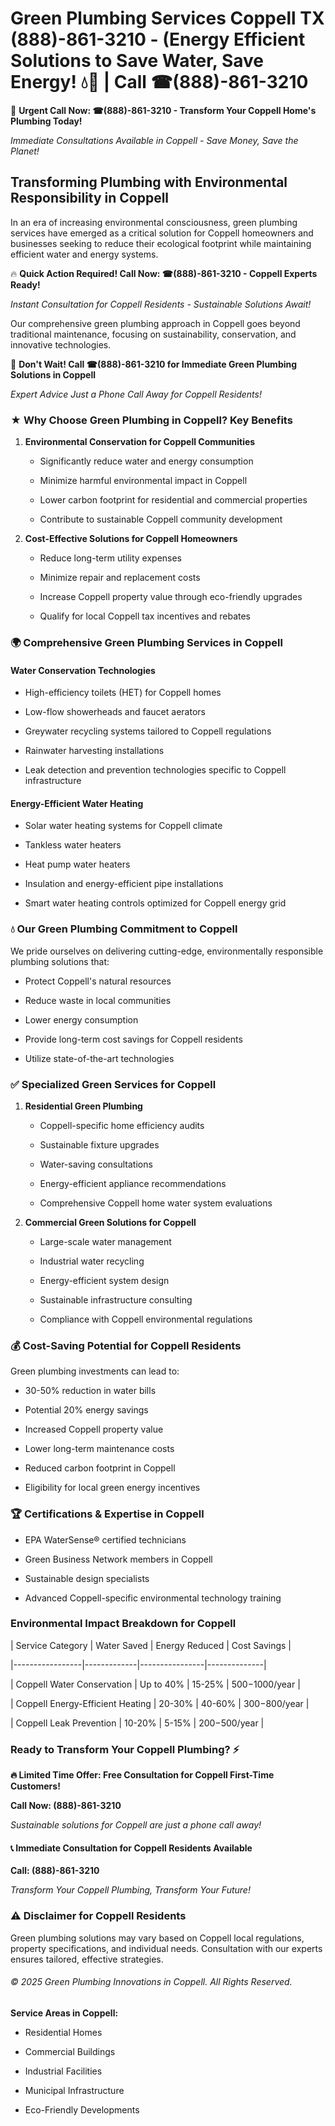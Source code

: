 # Green Plumbing Services Coppell TX (888)-861-3210 - (Energy Efficient Solutions to Save Water, Save Energy! 💧🌿 | Call ☎(888)-861-3210

🚨 **Urgent Call Now: ☎(888)-861-3210 - Transform Your Coppell Home's Plumbing Today!**
*Immediate Consultations Available in Coppell - Save Money, Save the Planet!*

## Transforming Plumbing with Environmental Responsibility in Coppell

In an era of increasing environmental consciousness, green plumbing services have emerged as a critical solution for Coppell homeowners and businesses seeking to reduce their ecological footprint while maintaining efficient water and energy systems. 

🔥 **Quick Action Required! Call Now: ☎(888)-861-3210 - Coppell Experts Ready!**
*Instant Consultation for Coppell Residents - Sustainable Solutions Await!*

Our comprehensive green plumbing approach in Coppell goes beyond traditional maintenance, focusing on sustainability, conservation, and innovative technologies.

🚨 **Don't Wait! Call ☎(888)-861-3210 for Immediate Green Plumbing Solutions in Coppell**
*Expert Advice Just a Phone Call Away for Coppell Residents!*

### ★ Why Choose Green Plumbing in Coppell? Key Benefits

1. **Environmental Conservation for Coppell Communities** 
   - Significantly reduce water and energy consumption
   - Minimize harmful environmental impact in Coppell
   - Lower carbon footprint for residential and commercial properties
   - Contribute to sustainable Coppell community development

2. **Cost-Effective Solutions for Coppell Homeowners** 
   - Reduce long-term utility expenses
   - Minimize repair and replacement costs
   - Increase Coppell property value through eco-friendly upgrades
   - Qualify for local Coppell tax incentives and rebates

### 🌍 Comprehensive Green Plumbing Services in Coppell

#### Water Conservation Technologies
- High-efficiency toilets (HET) for Coppell homes
- Low-flow showerheads and faucet aerators
- Greywater recycling systems tailored to Coppell regulations
- Rainwater harvesting installations
- Leak detection and prevention technologies specific to Coppell infrastructure

#### Energy-Efficient Water Heating
- Solar water heating systems for Coppell climate
- Tankless water heaters
- Heat pump water heaters
- Insulation and energy-efficient pipe installations
- Smart water heating controls optimized for Coppell energy grid

### 💧 Our Green Plumbing Commitment to Coppell

We pride ourselves on delivering cutting-edge, environmentally responsible plumbing solutions that:
- Protect Coppell's natural resources
- Reduce waste in local communities
- Lower energy consumption
- Provide long-term cost savings for Coppell residents
- Utilize state-of-the-art technologies

### ✅ Specialized Green Services for Coppell

1. **Residential Green Plumbing**
   - Coppell-specific home efficiency audits
   - Sustainable fixture upgrades
   - Water-saving consultations
   - Energy-efficient appliance recommendations
   - Comprehensive Coppell home water system evaluations

2. **Commercial Green Solutions for Coppell**
   - Large-scale water management
   - Industrial water recycling
   - Energy-efficient system design
   - Sustainable infrastructure consulting
   - Compliance with Coppell environmental regulations

### 💰 Cost-Saving Potential for Coppell Residents

Green plumbing investments can lead to:
- 30-50% reduction in water bills
- Potential 20% energy savings
- Increased Coppell property value
- Lower long-term maintenance costs
- Reduced carbon footprint in Coppell
- Eligibility for local green energy incentives

### 🏆 Certifications & Expertise in Coppell

- EPA WaterSense® certified technicians
- Green Business Network members in Coppell
- Sustainable design specialists
- Advanced Coppell-specific environmental technology training

### Environmental Impact Breakdown for Coppell

| Service Category | Water Saved | Energy Reduced | Cost Savings |
|-----------------|-------------|----------------|--------------|
| Coppell Water Conservation | Up to 40% | 15-25% | $500-$1000/year |
| Coppell Energy-Efficient Heating | 20-30% | 40-60% | $300-$800/year |
| Coppell Leak Prevention | 10-20% | 5-15% | $200-$500/year |

### Ready to Transform Your Coppell Plumbing? ⚡

**🔥 Limited Time Offer: Free Consultation for Coppell First-Time Customers!**

**Call Now: (888)-861-3210**
*Sustainable solutions for Coppell are just a phone call away!*

#### 📞 Immediate Consultation for Coppell Residents Available

**Call: (888)-861-3210**
*Transform Your Coppell Plumbing, Transform Your Future!*

### ⚠️ Disclaimer for Coppell Residents

Green plumbing solutions may vary based on Coppell local regulations, property specifications, and individual needs. Consultation with our experts ensures tailored, effective strategies.

###### © 2025 Green Plumbing Innovations in Coppell. All Rights Reserved.

**Service Areas in Coppell:** 
- Residential Homes
- Commercial Buildings
- Industrial Facilities
- Municipal Infrastructure
- Eco-Friendly Developments